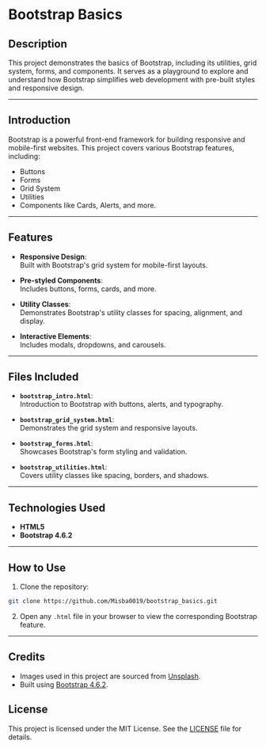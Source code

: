 # Bootstrap Basics

## Description
This project demonstrates the basics of Bootstrap, including its utilities, grid system, forms, and components. It serves as a playground to explore and understand how Bootstrap simplifies web development with pre-built styles and responsive design.

---

## Introduction
Bootstrap is a powerful front-end framework for building responsive and mobile-first websites. This project covers various Bootstrap features, including:
- Buttons
- Forms
- Grid System
- Utilities
- Components like Cards, Alerts, and more.

---

## Features
- **Responsive Design**:  
Built with Bootstrap's grid system for mobile-first layouts.

- **Pre-styled Components**:  
Includes buttons, forms, cards, and more.

- **Utility Classes**:  
Demonstrates Bootstrap's utility classes for spacing, alignment, and display.

- **Interactive Elements**:  
Includes modals, dropdowns, and carousels.

---

## Files Included
- **`bootstrap_intro.html`**:  
Introduction to Bootstrap with buttons, alerts, and typography.

- **`bootstrap_grid_system.html`**:  
Demonstrates the grid system and responsive layouts.

- **`bootstrap_forms.html`**:  
Showcases Bootstrap's form styling and validation.

- **`bootstrap_utilities.html`**:  
Covers utility classes like spacing, borders, and shadows.

---

## Technologies Used
- **HTML5**
- **Bootstrap 4.6.2**

---

## How to Use
1. Clone the repository:
```sh
git clone https://github.com/Misba0019/bootstrap_basics.git
```
2. Open any `.html` file in your browser to view the corresponding Bootstrap feature.

---

## Credits
- Images used in this project are sourced from [Unsplash](https://unsplash.com/).
- Built using [Bootstrap 4.6.2](https://getbootstrap.com/).

## License
This project is licensed under the MIT License. See the [LICENSE](LICENSE) file for details.